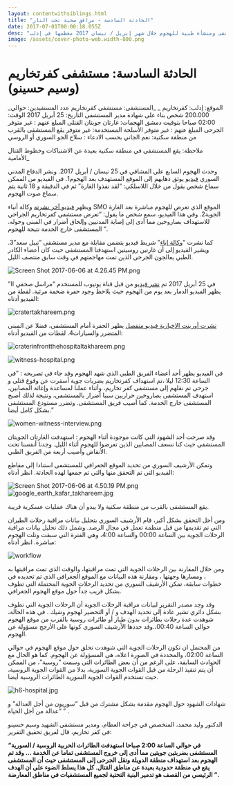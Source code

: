 ```yaml
---
layout: contentwithsiblings.html
title: "الحادثة السادسة - مرافق صحية تحت النار"
date: 2017-07-01T00:00:18.055Z
desc: "تقرير مُفصّل عن استهداف 25 مستشفى ومنشأة طبية للهجوم خلال شهر إبريل / نيسان 2017 معظمها في إدلب"
image: /assets/cover-photo-web.width-800.png
---
```


# الحادثة السادسة: مستشفى كفرتخاريم  (وسيم حسينو)

_الموقع: إدلب: كفرتخاريم _
_المستشفى: مستشفى كفرتخاريم
عدد المستفيدين: حوالي 200.000 شخص بناء على شهادة مدير المستشفى
التاريخ: 25 أبريل 2017
الوقت: 02:00 صباحا بتوقيت دمشق
الهجمات: غارتان جويتان
القتلى المبلغ عنهم : غير متوفر
الجرحى المبلغ عنهم : غير متوفر
الأسلحة المستخدمة: غير متوفر
يقع المستشفى بالقرب من منطقة سكنية: نعم
الجاني بحسب الادعاء : سلاح الجو السوري أو الروسي

ملاحظة: يقع المستشفى في منطقة سكنية بعيدة عن الاشتباكات وخطوط القتال الأمامية_

وحدث الهجوم السابع على المشافي  في 25 نيسان / أبريل 2017\. ونشر الدفاع المدني السوري [فيديو](https://www.youtube.com/watch?v=7G1B3M6qIqc) يوثق ذهابهم إلى الموقع المستهدف بعد الهجوم1\. في الفيديو من الممكن سماع شخص يقول من خلال اللاسلكي: “لقد نفذوا الغارة” ثم في الدقيقة و 18 ثانية يتم  سماع صوت الهجوم.

ويظهر [فيديو آخر نشرته](https://www.youtube.com/watch?v=sXEA4C1SHUI) وكالة أنباء SMO الموقع الذي تعرض للهجوم مباشرة بعد الغارة الجوية2\. وفي هذا الفيديو، سمع شخص ما يقول: “تعرض مستشفى كفرتخاريم  الجراحي للاستهداف  بصاروخين مما أدى إلى إصابة المدنيين وإلحاق أضرار في المبنى وحوله. المستشفى خارج الخدمة نتيجة للهجوم “.

كما نشرت “[وكالة إباء](https://www.youtube.com/channel/UCJ6BZDIwW0AjmXe_sL0u3Zg)” شريط فيديو يتضمن مقابلة مع مدير مستشفى “نبيل سعد”3\. ويشير الفيديو إلى أن غارتين روسيتين استهدفتا المستشفى حيث كان أعضاء الكادر الطبي يعالجون الجرحى الذين تمت مهاجمتهم  في وقت سابق منتصف الليل.

![Screen Shot 2017-06-06 at 4.26.45 PM.png](https://lh5.googleusercontent.com/4QWFDfEIGcE4u2O98_AGuyX6zMLzH-uFooot2bHSpwnN8v0D-qxgR5QhlLIS1OOgr69P9R4Q6DZJb2A40o7Si5Hw7KWOO9hGOUedOK__zzekrUdyrHIQBtWh4wv7-NlaFJGtcwLe)

في 25 أبريل 2017 تم [نشر فيديو](https://www.youtube.com/watch?v=wI0XK2pPV5o&feature=youtu.be)  من قبل قناة يوتيوب للمستخدم “مراسل صحفي اا” يظهر الفيديو  الدمار بعد يوم من الهجوم حيث يلاحظ وجود  حفرة ضخمة مرئية. لقطة  من الفيديو أدناه:

![cratertakhareem.png](https://lh5.googleusercontent.com/ZVc5Kvm9QO8hmdcXmMckZX1nu8Z9C3x1fGlcgkDpXnGaslqzEI48NiBl039_CRTIpbEeJrVpNZJJA5YmiW-EkqC7YZ2zTuNdfA8Qf9P4bNXIJvklH9Z5g0xagonHd-k089hA-AM8)

[نشرت أورينت الإخبارية  فيديو منفصل](https://www.youtube.com/watch?v=69rNCv6Shxw) يظهر الحفرة أمام المستشفى، فضلا عن المبنى المتضرر والسيارات4\. لقطات  من الفيديو أدناه:

![craterinfrontthehospitaltakhareem.png](https://lh3.googleusercontent.com/rVVflmjMkOd5pGQAtRavLGyt7EuU8IXe3-30obFOtHpd7K-g-0mEwSXy2GfpvLgGaVU7L-pFW3fif1fAZ9E7s2OYLwvIC_rNtytTeBcYaL57Kw6RjIF95zbzuzsqvqh9V0HhFUxi)

![witness-hospital.png](https://lh5.googleusercontent.com/M0fQxqHy0gXnJ1tS0Vn9zAMCfOOo7-Ijipx6QP9YE8FeURZ8Z21XqfLDkP4uzWi-9jF42Xa7YZSFDNaEP7FSEiQJuIJuJsa8zIquTYgWdq-nk2uAG6XWiAhst6RTFooMGlWmGTkp)

في الفيديو يظهر أحد أعضاء الفريق الطبي الذي شهد الهجوم وقد جاء في تصريحه : “في الساعة 12:30 ليلا ،تم استهداف كفرتخاريم بضربات جوية أسفرت عن وقوع قتلى و جرحى تم نقلهم إلى مستشفى كفر تخاريم، وأثناء عملنا لمساعدة وإغاثة المصابين، استهدف المستشفى بصاروخين حراريين سببا أضرار بالمستشفى، ونتيجة لذلك أصبح المستشفى خارج الخدمة. كما أصيب فريق المستشفى. وتضرر مستودع  المستشفى بشكل كامل  أيضا.”

![women-witness-interview.png](https://lh6.googleusercontent.com/B4EefKemSirafJno7WapBEtuSo-T5TTvIwQd2KgzmNHxWuahRludOfY_S5ZEdPza0do2_1E3zqD5ZRq2hfCwQzuqn5oK49r5Pc-v3OGnlpoYU-3L_Vt3K-ZIGfn7p87yDMxjmnFe)

وقد صرحت أحد الشهود التي كانت موجودة أثناء الهجوم : استهدفت الغارتان الجويتان المستشفى حيث كنا نسعف المصابين الذين تعرضوا للهجوم أثناء الليل. وجدنا أنفسنا تحت الأنقاض وأصيب أربعة من الفريق الطبي.

وتمكن الأرشيف السوري من تحديد الموقع الجغرافي للمستشفى استنادا إلى مقاطع الفيديو التي تم التحقق منها والتي تم جمعها لهذه الحادثة. انظر أدناه:

![Screen Shot 2017-06-06 at 4.50.19 PM.png](https://lh4.googleusercontent.com/CKpzHMRD4JL6kPOKn1mSXmrQR1LeHPXuuRWL5twkFCQ_w-5pVjLHB3czpOUAt308x_0mO5c75fJekzNgAe9tV4NKIN_Qdarv2f2RPdt4HCxYMH5tT_rDli_cOAanLdC04BY2W5gd)
![google_earth_kafar_takhareem.jpg](https://lh4.googleusercontent.com/7xaSrJsfq3ZDABe9rz3VWxNVoQviO6c2LMCEOhE0hmsLauRWz-Dp83q4JKm3H5QS_Fjp2o8ltvBVq4q7HAxN3NuFTro_Pbqt9qicPEXyZWrpNJG6Yh1y4AJDdHTY2i8F00rgByJr)

يقع المستشفى بالقرب من منطقة سكنية ولا يبدو أن هناك عمليات عسكرية قريبة.

ومن أجل التحقق بشكل أكبر، قام الأرشيف السوري بتحليل بيانات مراقبة رحلات الطيران التي تم تقديمها من قبل منظمة تعمل في مجال الرصد. وشمل ذلك تحليل بيانات مراقبة الرحلات الجوية بين الساعة 00:00 والساعة 4:00، وهي الفترة التي سبقت وتلت الهجوم مباشرة. انظر أدناه:

![workflow](https://syrianarchive.org/media/images/25_april_2017_with_arrows.width-800.png)

ومن خلال المقارنة بين الرحلات الجوية التي تمت مراقبتها، والوقت الذي تمت مراقبتها به ، ومسارها وجهتها ، ومقارنة هذه البيانات مع الموقع الجغرافي الذي تم تحديده في خطوات سابقة، تمكن الأرشيف السوري من تحديد الرحلات الجوية المحتملة التي  تطوف بشكل قريب جداً حول موقع الهجوم الجغرافي.

وقد وجد مصدر التقرير لبيانات مراقبة الرحلات الجوية أن الرحلات الجوية التي تطوف بشكل دائري تشير عادة إلى تحديد الهدف و / أو التحضير لهجوم وشيك . في هذه الحالة، شوهدت عدة رحلات بطائرات بدون طيار أو طائرات روسية بالقرب من موقع الهجوم حوالي الساعة 00:40،.وقد حددها الأرشيف السوري كونها على الأرجح مسؤولة عن الهجوم.

من المحتمل ان تكون الرحلات الجوية التى شوهدت تحلق حول موقع الهجوم فى حوالي الساعة 02:00، والمحددة في الصورة اعلاه، هى المسؤولة عن الهجوم. كما هو الحال مع الحوادث السابقة، على الرغم من أن بعض الطائرات التي وسمت “روسية”، من الممكن أن يتم تنفيذ الرحلة من قبل القوات الجوية السورية، بدلا من القوات الجوية الروسية، حيث تستخدم القوات الجوية السورية الطائرات الروسية أيضا.

![h6-hospital.jpg](https://lh6.googleusercontent.com/SyYWgukS7sFYJPfz5Qln29vu0LN3P2hygI0mmi6HOlXB2Ra6Bayq5Ozi54TzQU9YL1CHC6QvyVGLbi8mKcOqidKGkMIuuZnQJ_xYgMzHyVLTQ5Uljgc2bfEALgPQekhZ_nAVzo52)

شهادات الشهود حول الهجوم مقدمة بشكل مشترك من قبل “سوريون من أجل العدالة” و “عدالة من أجل الحياة ” .

الدكتور وليد محمد، المتخصص في جراحة العظام، ومدير مستشفى الشهيد وسيم حسينو في كفر تخاريم، قال لفريق تحقيق التقرير:

**“في حوالي الساعة 2:00 صباحا استهدفت الطائرات الحربية الروسية / السورية المستشفى بضربتين جويتين مما أدى إلى خروج المستشفى تماما عن الخدمة … وقد تم الهجوم بعد استهداف منطقة الدويلة ونقل الجرحى إلى المستشفى حيث أن المستشفى يقع في منطقة حدودية بعيدة عن مناطق القتال. كل هذا يسلط الضوء على أن الهدف الرئيسي من القصف هو تدمير البنية التحتية لجميع المستشفيات في مناطق المعارضة “.**
